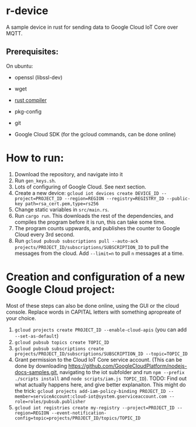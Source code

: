 r-device
========

A sample device in rust for sending data to Google Cloud IoT Core over MQTT.

Prerequisites:
-------------
On ubuntu:
- openssl (libssl-dev)
- wget
- [rust compiler](https://www.rust-lang.org)
- pkg-config
- git

- Google Cloud SDK (for the gcloud commands, can be done online)

How to run:
===========
1. Download the repository, and navigate into it
2. Run `gen_keys.sh`.
3. Lots of configuring of Google Cloud. See next section.
4. Create a new device: `gcloud iot devices create DEVICE_ID --project=PROJECT_ID --region=REGION --registry=REGISTRY_ID --public-key path=rsa_cert.pem,type=rs256`
5. Change static variables in `src/main.rs`.
6. Run `cargo run`. This downloads the rest of the dependencies, and compiles the program before it is run, this can take some time.
7. The program counts uppwards, and publishes the counter to Google Cloud every 3rd second.
8. Run `gcloud pubsub subscriptions pull --auto-ack projects/PROJECT_ID/subscriptions/SUBSCRIPTION_ID` to pull the messages from the cloud. Add `--limit=n` to pull `n` messages at a time.  

Creation and configuration of a new Google Cloud project:
=========================================================
Most of these steps can also be done online, using the GUI or the cloud console.
Replace words in CAPITAL letters with something apropreate of your choice.
1. `gcloud projects create PROJECT_ID --enable-cloud-apis` (you can add `--set-as-default`)
2. `gcloud pubsub topics create TOPIC_ID`
3. `gcloud pubsub subscriptions create projects/PROJECT_ID/subscriptions/SUBSCRIPTION_ID --topic=TOPIC_ID`
4. Grant permission to the Cloud IoT Core service account. (This can be done by downloading https://github.com/GoogleCloudPlatform/nodejs-docs-samples.git, navigating to the iot subfolder and run `npm --prefix ./scripts install` and `node scripts/iam.js TOPIC_ID`). TODO: Find out what actually happens here, and give better explanaiton. This might do the trick: `gcloud projects add-iam-policy-binding PROJECT_ID --member=serviceAccount:cloud-iot@system.gserviceaccount.com --role=roles/pubsub.publisher`
5. `gcloud iot registries create my-registry --project=PROJECT_ID --region=REGION --event-notification-config=topic=projects/PROJECT_ID/topics/TOPIC_ID`
